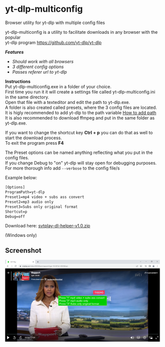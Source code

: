 # yt-dlp-multiconfig
Browser utility for yt-dlp with multiple config files

yt-dlp-multiconfig is a utility to facilitate downloads in any browser with the popular  
yt-dlp program https://github.com/yt-dlp/yt-dlp

_**Features**_
 - _Should work with all browsers_
 - _3 different config options_
  - _Passes referer url to yt-dlp_
  
  **Instructions**  
Put yt-dlp-multiconfig.exe in a folder of your choice.  
First time you run it it will create a settings file called yt-dlp-multiconfig.ini in the same directory.  
Open that file with a texteditor and edit the path to yt-dlp.exe.   
A folder is also created called presets, where the 3 config files are located.  
It is higly recommended to add yt-dlp to the path variable [How to add path](https://www.architectryan.com/2018/03/17/add-to-the-path-on-windows-10/)  
It is also recommended to download ffmpeg and put in the same folder as yt-dlp.exe.

 
If you want to change the shortcut key **Ctrl + p** you can do that as well to start the download process.  
To exit the program press **F4**

The Preset options can be named anything reflecting what you put in the config files.  
If you change Debug to "on" yt-dlp will stay open for debugging purposes.  
For more thorough info add `--verbose` to the config file/s

Example below:
```
[Options]
ProgramPath=yt-dlp
Preset1=mp4 video + subs ass convert
Preset2=mp3 audio only
Preset3=Subs only original format
Shortcut=p
Debug=off
```
Download here: [svtplay-dl-helper-v1.0.zip](https://github.com/dobbelina/svtplay-dl-helper/releases/download/v1.0-Windows/svtplay-dl-helper-v1.0.zip)



(Windows only)  


## Screenshot

<p align="center"><img src="yt-dlp-multiconfig.png" width="600" /></p>

